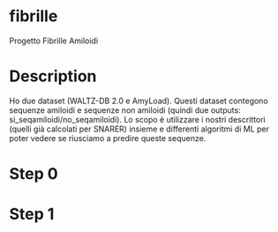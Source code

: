 # fibrille
Progetto Fibrille Amiloidi

# Description
Ho due dataset (WALTZ-DB 2.0 e AmyLoad). 
Questi dataset contegono sequenze amiloidi e sequenze non amiloidi (quindi due outputs: si_seqamiloidi/no_seqamiloidi). Lo scopo è utilizzare i nostri descrittori (quelli già calcolati per SNARER) insieme e differenti algoritmi di ML per poter vedere se riusciamo a predire queste sequenze.

# Step 0
# Step 1

